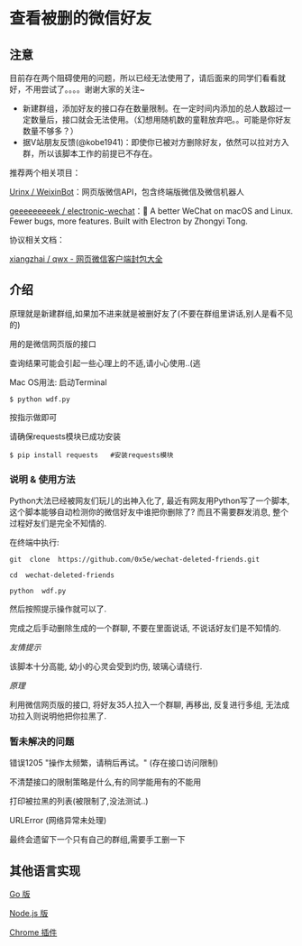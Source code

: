 # 查看被删的微信好友

## 注意

目前存在两个阻碍使用的问题，所以已经无法使用了，请后面来的同学们看看就好，不用尝试了。。。。谢谢大家的关注~

- 新建群组，添加好友的接口存在数量限制。在一定时间内添加的总人数超过一定数量后，接口就会无法使用。（幻想用随机数的童鞋放弃吧。。可能是你好友数量不够多？）
- 据V站朋友反馈(@kobe1941)：即使你已被对方删除好友，依然可以拉对方入群，所以该脚本工作的前提已不存在。

推荐两个相关项目：

[Urinx / WeixinBot](https://github.com/Urinx/WeixinBot)：网页版微信API，包含终端版微信及微信机器人

[geeeeeeeeek / electronic-wechat](https://github.com/geeeeeeeeek/electronic-wechat)：💬 A better WeChat on macOS and Linux. Fewer bugs, more features. Built with Electron by Zhongyi Tong.

协议相关文档：

[xiangzhai / qwx - 网页微信客户端封包大全](https://github.com/xiangzhai/qwx/blob/master/doc/protocol.md)

## 介绍

原理就是新建群组,如果加不进来就是被删好友了(不要在群组里讲话,别人是看不见的)

用的是微信网页版的接口

查询结果可能会引起一些心理上的不适,请小心使用..(逃

Mac OS用法:
启动Terminal

`$ python wdf.py`

按指示做即可

请确保requests模块已成功安装

`$ pip install requests   #安装requests模块`

### 说明 & 使用方法

Python大法已经被网友们玩儿的出神入化了, 最近有网友用Python写了一个脚本, 这个脚本能够自动检测你的微信好友中谁把你删除了? 而且不需要群发消息, 整个过程好友们是完全不知情的. 

在终端中执行:
```
git  clone  https://github.com/0x5e/wechat-deleted-friends.git

cd  wechat-deleted-friends

python  wdf.py
```
然后按照提示操作就可以了.

完成之后手动删除生成的一个群聊, 不要在里面说话, 不说话好友们是不知情的. 

*友情提示*

该脚本十分高能, 幼小的心灵会受到灼伤, 玻璃心请绕行.

*原理*

利用微信网页版的接口, 将好友35人拉入一个群聊, 再移出, 反复进行多组, 无法成功拉入则说明他把你拉黑了.



### 暂未解决的问题

错误1205 "操作太频繁，请稍后再试。" (存在接口访问限制)

不清楚接口的限制策略是什么,有的同学能用有的不能用

打印被拉黑的列表(被限制了,没法测试..)

URLError (网络异常未处理)

最终会遗留下一个只有自己的群组,需要手工删一下

## 其他语言实现

[Go 版](https://github.com/miraclesu/wechat-deleted-friends)

[Node.js 版](https://github.com/chemdemo/wechat-helper)

[Chrome 插件](https://github.com/liaohuqiu/wechat-helper)

